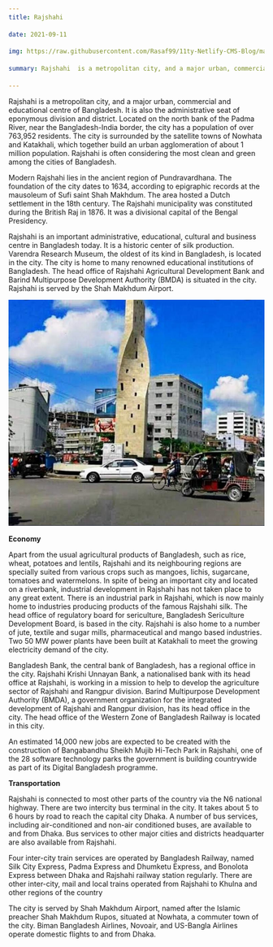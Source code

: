 ```yaml
---
title: Rajshahi

date: 2021-09-11

img: https://raw.githubusercontent.com/Rasaf99/11ty-Netlify-CMS-Blog/main/img/rajshahi-1.png

summary: Rajshahi  is a metropolitan city, and a major urban, commercial and educational centre of Bangladesh. It is also the administrative seat of eponymous division and district.  Located on the north bank of the Padma River, near the Bangladesh-India border, the city has a population of over 763,952 residents. The city is surrounded by the satellite towns of Nowhata and Katakhali, which together build an urban agglomeration of about 1 million population. Rajshahi is often considering the most clean and green among the cities of Bangladesh.

---
```



Rajshahi  is a metropolitan city, and a major urban, commercial and educational centre of Bangladesh. It is also the administrative seat of eponymous division and district.  Located on the north bank of the Padma River, near the Bangladesh-India border, the city has a population of over 763,952 residents. The city is surrounded by the satellite towns of Nowhata and Katakhali, which together build an urban agglomeration of about 1 million population. Rajshahi is often considering the most clean and green among the cities of Bangladesh.

Modern Rajshahi lies in the ancient region of Pundravardhana. The foundation of the city dates to 1634, according to epigraphic records at the mausoleum of Sufi saint Shah Makhdum. The area hosted a Dutch settlement in the 18th century. The Rajshahi municipality was constituted during the British Raj in 1876. It was a divisional capital of the Bengal Presidency.

Rajshahi is an important administrative, educational, cultural and business centre in Bangladesh today. It is a historic center of silk production. Varendra Research Museum, the oldest of its kind in Bangladesh, is located in the city. The city is home to many renowned educational institutions of Bangladesh. The head office of Rajshahi Agricultural Development Bank and Barind Multipurpose Development Authority (BMDA) is situated in the city. Rajshahi is served by the Shah Makhdum Airport.


<p class="-post-img-wrapper-lg"><img class="-post-img-md" src="https://raw.githubusercontent.com/Rasaf99/11ty-Netlify-CMS-Blog/main/img/rajshahi-2.png" alt="rajshahi"></p>

**Economy**

Apart from the usual agricultural products of Bangladesh, such as rice, wheat, potatoes and lentils, Rajshahi and its neighbouring regions are specially suited from various crops such as mangoes, lichis, sugarcane, tomatoes and watermelons. In spite of being an important city and located on a riverbank, industrial development in Rajshahi has not taken place to any great extent. There is an industrial park in Rajshahi, which is now mainly home to industries producing products of the famous Rajshahi silk. The head office of regulatory board for sericulture, Bangladesh Sericulture Development Board, is based in the city. Rajshahi is also home to a number of jute, textile and sugar mills, pharmaceutical and mango based industries. Two 50 MW power plants have been built at Katakhali to meet the growing electricity demand of the city.

Bangladesh Bank, the central bank of Bangladesh, has a regional office in the city. Rajshahi Krishi Unnayan Bank, a nationalised bank with its head office at Rajshahi, is working in a mission to help to develop the agriculture sector of Rajshahi and Rangpur division. Barind Multipurpose Development Authority (BMDA), a government organization for the integrated development of Rajshahi and Rangpur division, has its head office in the city. The head office of the Western Zone of Bangladesh Railway is located in this city.

An estimated 14,000 new jobs are expected to be created with the construction of Bangabandhu Sheikh Mujib Hi-Tech Park in Rajshahi, one of the 28 software technology parks the government is building countrywide as part of its Digital Bangladesh programme.


**Transportation**

Rajshahi is connected to most other parts of the country via the N6 national highway. There are two intercity bus terminal in the city. It takes about 5 to 6 hours by road to reach the capital city Dhaka. A number of bus services, including air-conditioned and non-air conditioned buses, are available to and from Dhaka. Bus services to other major cities and districts headquarter are also available from Rajshahi.

Four inter-city train services are operated by Bangladesh Railway, named Silk City Express, Padma Express and Dhumketu Express, and Bonolota Express between Dhaka and Rajshahi railway station regularly. There are other inter-city, mail and local trains operated from Rajshahi to Khulna and other regions of the country

The city is served by Shah Makhdum Airport, named after the Islamic preacher Shah Makhdum Rupos, situated at Nowhata, a commuter town of the city. Biman Bangladesh Airlines, Novoair, and US-Bangla Airlines operate domestic flights to and from Dhaka.